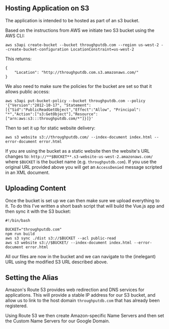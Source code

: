 ## Hosting Application on S3

The application is intended to be hosted as part of an s3 bucket.

Based on the instructions from AWS we initiate two S3 bucket using the AWS CLI:

```
aws s3api create-bucket --bucket throughputdb.com --region us-west-2 --create-bucket-configuration LocationConstraint=us-west-2
```

This returns:

```
{
    "Location": "http://throughputdb.com.s3.amazonaws.com/"
}
```

We also need to make sure the policies for the bucket are set so that it allows public access:

```
aws s3api put-bucket-policy --bucket throughputdb.com --policy '{"Version":"2012-10-17", "Statement":[{"Sid":"PublicReadGetObject","Effect":"Allow", "Principal": "*","Action":["s3:GetObject"],"Resource":["arn:aws:s3:::throughputdb.com/*"]}]}'
```

Then to set it up for static website delivery:

```
aws s3 website s3://throughputdb.com/ --index-document index.html --error-document error.html
```

If you are using the bucket as a static website then the website's URL changes to: `http://**$BUCKET**.s3-website-us-west-2.amazonaws.com/` where `$BUCKET` is the bucket name (e.g. `throughputdb.com`).  If you use the original URL provided above you will get an `AccessDenied` message scripted in an XML document.

## Uploading Content

Once the bucket is set up we can then make sure we upload everything to it.  To do this I've written a short bash script that will build the Vue.js app and then sync it with the S3 bucket:

```
#!/bin/bash

BUCKET="throughputdb.com"
npm run build
aws s3 sync ./dist s3://$BUCKET --acl public-read
aws s3 website s3://$BUCKET/ --index-document index.html --error-document error.html
```

All our files are now in the bucket and we can navigate to the (inelegant) URL using the modified S3 URL described above.

## Setting the Alias

Amazon's Route 53 provides web redirection and DNS services for applications.  This will provide a stable IP address for our S3 bucket, and allow us to link to the host domain `throughputdb.com` that has already been registered.

Using Route 53 we then create Amazon-specific Name Servers and then set the Custom Name Servers for our Google Domain.
